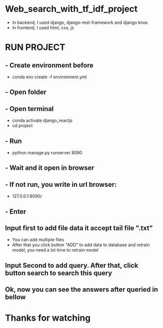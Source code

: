 # Web_search_with_tf_idf_project

- In backend, I used django, django-rest-framework and django knox 
- In frontend, I used html, css, js 

# RUN PROJECT
## - Create environment before 
- conda env create -f environment.yml
## - Open folder
## - Open terminal
- conda activate django_reactjs
- cd project

## - Run 
- python manage.py runserver 8090 

## - Wait and it open in browser 
## - If not run, you write in url browser: 
- 127.0.0.1:8090/
## - Enter 

## Input first to add file data it accept tail file ".txt" 
 + You can add multiple files
 + After that you click button "ADD" to add data to database and retrain model, you need a lot time to retrain model

## Input Second to add query. After that, click button search to search this query

## Ok, now you can see the answers after queried in bellow 

# Thanks for watching
